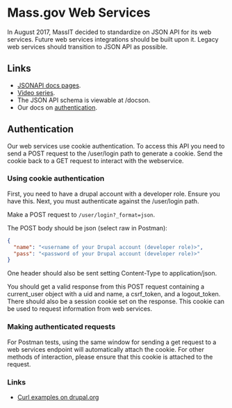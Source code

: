 # Mass.gov Web Services

In August 2017, MassIT decided to standardize on JSON API for its web services. Future web services integrations should be built upon it. Legacy web services should transition to JSON API as possible.

## Links

- [JSONAPI docs pages](https://www.drupal.org/node/2803093).
- [Video series](https://www.youtube.com/playlist?list=PLZOQ_ZMpYrZsyO-3IstImK1okrpfAjuMZ).
- The JSON API schema is viewable at /docson.
- Our docs on [authentication](Authentication.md).

## Authentication

Our web services use cookie authentication. To access this API you need to send a POST request to the /user/login path to generate a cookie. Send the cookie back to a GET request to interact with the webservice.

### Using cookie authentication

First, you need to have a drupal account with a developer role. Ensure you have this.
Next, you must authenticate against the /user/login path.

Make a POST request to `/user/login?_format=json`.

The POST body should be json (select raw in Postman):

```json
{
  "name": "<username of your Drupal account (developer role)>",
  "pass": "<password of your Drupal account (developer role)>"
}
```

One header should also be sent setting Content-Type to application/json.

You should get a valid response from this POST request containing a current_user object with a uid and name, a csrf_token, and a logout_token.
There should also be a session cookie set on the response. This cookie can be used to request information from web services.

### Making authenticated requests

For Postman tests, using the same window for sending a get request to a web services endpoint will automatically attach the cookie.
For other methods of interaction, please ensure that this cookie is attached to the request.

### Links

- [Curl examples on drupal.org](https://www.drupal.org/node/2720655)

